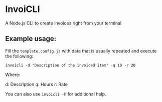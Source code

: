 # InvoiCLI

A Node.js CLI to create invoices right from your terminal

## Example usage:

Fill the `template.config.js` with data that is usually repeated and execute the following:
```
invoicli -d "Description of the invoiced item" -q 10 -r 20
```

Where:

d: Description
q: Hours
r: Rate

You can also use `invoicli -h` for additional help.